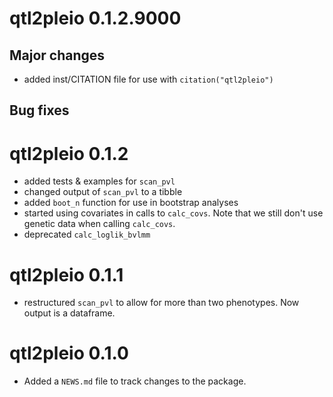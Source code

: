 # qtl2pleio 0.1.2.9000

## Major changes

- added inst/CITATION file for use with `citation("qtl2pleio")`



## Bug fixes




# qtl2pleio 0.1.2

* added tests & examples for `scan_pvl`  
* changed output of `scan_pvl` to a tibble  
* added `boot_n` function for use in bootstrap analyses  
* started using covariates in calls to `calc_covs`. Note that we still don't use genetic data when calling `calc_covs`.  
* deprecated `calc_loglik_bvlmm`



# qtl2pleio 0.1.1

* restructured `scan_pvl` to allow for more than two phenotypes. Now output is a dataframe.

# qtl2pleio 0.1.0

* Added a `NEWS.md` file to track changes to the package.
